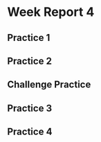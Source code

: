 # Week Report 4

## Practice 1


## Practice 2


## Challenge Practice 


## Practice 3


## Practice 4